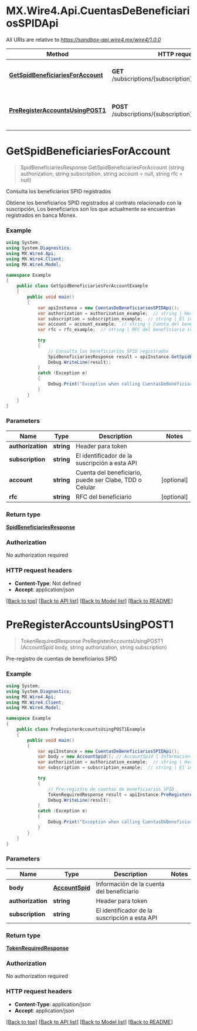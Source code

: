 # MX.Wire4.Api.CuentasDeBeneficiariosSPIDApi

All URIs are relative to *https://sandbox-api.wire4.mx/wire4/1.0.0*

Method | HTTP request | Description
------------- | ------------- | -------------
[**GetSpidBeneficiariesForAccount**](CuentasDeBeneficiariosSPIDApi.md#getspidbeneficiariesforaccount) | **GET** /subscriptions/{subscription}/beneficiaries/spid | Consulta los beneficiarios SPID registrados
[**PreRegisterAccountsUsingPOST1**](CuentasDeBeneficiariosSPIDApi.md#preregisteraccountsusingpost1) | **POST** /subscriptions/{subscription}/beneficiaries/spid | Pre-registro de cuentas de beneficiarios SPID

<a name="getspidbeneficiariesforaccount"></a>
# **GetSpidBeneficiariesForAccount**
> SpidBeneficiariesResponse GetSpidBeneficiariesForAccount (string authorization, string subscription, string account = null, string rfc = null)

Consulta los beneficiarios SPID registrados

Obtiene los beneficiarios SPID registrados al contrato relacionado con la suscripción, Los beneficiarios son los que actualmente se encuentran registrados en banca Monex.

### Example
```csharp
using System;
using System.Diagnostics;
using MX.Wire4.Api;
using MX.Wire4.Client;
using MX.Wire4.Model;

namespace Example
{
    public class GetSpidBeneficiariesForAccountExample
    {
        public void main()
        {
            var apiInstance = new CuentasDeBeneficiariosSPIDApi();
            var authorization = authorization_example;  // string | Header para token
            var subscription = subscription_example;  // string | El identificador de la suscripción a esta API
            var account = account_example;  // string | Cuenta del beneficiario, puede ser Clabe, TDD o Celular (optional) 
            var rfc = rfc_example;  // string | RFC del beneficiario (optional) 

            try
            {
                // Consulta los beneficiarios SPID registrados
                SpidBeneficiariesResponse result = apiInstance.GetSpidBeneficiariesForAccount(authorization, subscription, account, rfc);
                Debug.WriteLine(result);
            }
            catch (Exception e)
            {
                Debug.Print("Exception when calling CuentasDeBeneficiariosSPIDApi.GetSpidBeneficiariesForAccount: " + e.Message );
            }
        }
    }
}
```

### Parameters

Name | Type | Description  | Notes
------------- | ------------- | ------------- | -------------
 **authorization** | **string**| Header para token | 
 **subscription** | **string**| El identificador de la suscripción a esta API | 
 **account** | **string**| Cuenta del beneficiario, puede ser Clabe, TDD o Celular | [optional] 
 **rfc** | **string**| RFC del beneficiario | [optional] 

### Return type

[**SpidBeneficiariesResponse**](SpidBeneficiariesResponse.md)

### Authorization

No authorization required

### HTTP request headers

 - **Content-Type**: Not defined
 - **Accept**: application/json

[[Back to top]](#) [[Back to API list]](../README.md#documentation-for-api-endpoints) [[Back to Model list]](../README.md#documentation-for-models) [[Back to README]](../README.md)
<a name="preregisteraccountsusingpost1"></a>
# **PreRegisterAccountsUsingPOST1**
> TokenRequiredResponse PreRegisterAccountsUsingPOST1 (AccountSpid body, string authorization, string subscription)

Pre-registro de cuentas de beneficiarios SPID

### Example
```csharp
using System;
using System.Diagnostics;
using MX.Wire4.Api;
using MX.Wire4.Client;
using MX.Wire4.Model;

namespace Example
{
    public class PreRegisterAccountsUsingPOST1Example
    {
        public void main()
        {
            var apiInstance = new CuentasDeBeneficiariosSPIDApi();
            var body = new AccountSpid(); // AccountSpid | Información de la cuenta del beneficiario
            var authorization = authorization_example;  // string | Header para token
            var subscription = subscription_example;  // string | El identificador de la suscripción a esta API

            try
            {
                // Pre-registro de cuentas de beneficiarios SPID
                TokenRequiredResponse result = apiInstance.PreRegisterAccountsUsingPOST1(body, authorization, subscription);
                Debug.WriteLine(result);
            }
            catch (Exception e)
            {
                Debug.Print("Exception when calling CuentasDeBeneficiariosSPIDApi.PreRegisterAccountsUsingPOST1: " + e.Message );
            }
        }
    }
}
```

### Parameters

Name | Type | Description  | Notes
------------- | ------------- | ------------- | -------------
 **body** | [**AccountSpid**](AccountSpid.md)| Información de la cuenta del beneficiario | 
 **authorization** | **string**| Header para token | 
 **subscription** | **string**| El identificador de la suscripción a esta API | 

### Return type

[**TokenRequiredResponse**](TokenRequiredResponse.md)

### Authorization

No authorization required

### HTTP request headers

 - **Content-Type**: application/json
 - **Accept**: application/json

[[Back to top]](#) [[Back to API list]](../README.md#documentation-for-api-endpoints) [[Back to Model list]](../README.md#documentation-for-models) [[Back to README]](../README.md)
